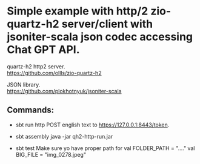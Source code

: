 # Simple example with http/2 zio-quartz-h2 server/client with jsoniter-scala json codec accessing Chat GPT API.

quartz-h2 http2 server.<br>
https://github.com/ollls/zio-quartz-h2

JSON library.<br>
https://github.com/plokhotnyuk/jsoniter-scala

## Commands:

- sbt run 
http POST english text to https://127.0.0.1:8443/token.

 - sbt assembly
java -jar qh2-http-run.jar

 - sbt test
Make sure yo have proper path for
  val FOLDER_PATH = "...."
  val BIG_FILE = "img_0278.jpeg"



